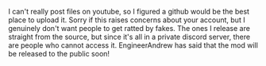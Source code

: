 I can't really post files on youtube, so I figured a github would be the best place to upload it. Sorry if this raises concerns about your account, but I genuinely don't want people to get ratted by fakes. The ones I release are straight from the source, but since it's all in a private discord server, there are people who cannot access it. EngineerAndrew has said that the mod will be released to the public soon!
